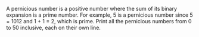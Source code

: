 A pernicious number is a positive number where the sum of its binary expansion is a prime number.
For example, 5 is a pernicious number since 5 = 1012 and 1 + 1 = 2, which is prime.
Print all the pernicious numbers from 0 to 50 inclusive, each on their own line.